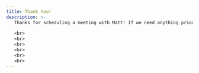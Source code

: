 ```yaml
---
title: Thank You!
description: >-
   Thanks for scheduling a meeting with Matt! If we need anything prior to the meeting, we'll get in touch! Have a great day!
   
   <br>
   <br>
   <br>
   <br>
   <br>
   <br>
---
```

